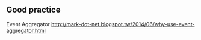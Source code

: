 ## Good practice
Event Aggregator
http://mark-dot-net.blogspot.tw/2014/06/why-use-event-aggregator.html
